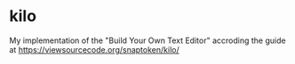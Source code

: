 # kilo
My implementation of the "Build Your Own Text Editor" accroding the guide at https://viewsourcecode.org/snaptoken/kilo/
